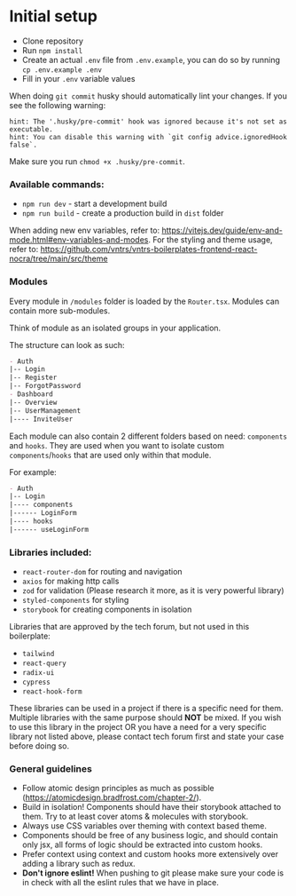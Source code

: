 # Initial setup

- Clone repository
- Run `npm install`
- Create an actual `.env` file from `.env.example`, you can do so by running `cp .env.example .env`
- Fill in your `.env` variable values

When doing `git commit` husky should automatically lint your changes. If you see the following warning:
```
hint: The '.husky/pre-commit' hook was ignored because it's not set as executable.
hint: You can disable this warning with `git config advice.ignoredHook false`.
```
Make sure you run `chmod +x .husky/pre-commit`.


### Available commands:
- `npm run dev` - start a development build
- `npm run build` - create a production build in `dist` folder

When adding new env variables, refer to: https://vitejs.dev/guide/env-and-mode.html#env-variables-and-modes.
For the styling and theme usage, refer to: https://github.com/vntrs/vntrs-boilerplates-frontend-react-nocra/tree/main/src/theme

### Modules

Every module in `/modules` folder is loaded by the `Router.tsx`. Modules can contain more sub-modules.

Think of module as an isolated groups in your application.

The structure can look as such:
```markdown
- Auth
|-- Login
|-- Register
|-- ForgotPassword
- Dashboard
|-- Overview
|-- UserManagement
|---- InviteUser
```

Each module can also contain 2 different folders based on need: `components` and `hooks`.
They are used when you want to isolate custom `components`/`hooks` that are used only within that module.

For example:
```markdown
- Auth
|-- Login
|---- components
|------ LoginForm
|---- hooks
|------ useLoginForm
```



### Libraries included:
- `react-router-dom` for routing and navigation
- `axios` for making http calls
- `zod` for validation (Please research it more, as it is very powerful library)
- `styled-components` for styling
- `storybook` for creating components in isolation

Libraries that are approved by the tech forum, but not used in this boilerplate:
- `tailwind`
- `react-query`
- `radix-ui`
- `cypress`
- `react-hook-form`

These libraries can be used in a project if there is a specific need for them. Multiple libraries with the same purpose should **NOT** be mixed. 
If you wish to use this library in the project OR you have a need for a very specific library not listed above, please contact tech forum first and state your case before doing so.


### General guidelines
- Follow atomic design principles as much as possible (https://atomicdesign.bradfrost.com/chapter-2/).
- Build in isolation! Components should have their storybook attached to them. Try to at least cover atoms & molecules with storybook.
- Always use CSS variables over theming with context based theme.
- Components should be free of any business logic, and should contain only jsx, all forms of logic should be extracted into custom hooks.
- Prefer context using context and custom hooks more extensively over adding a library such as redux.
- **Don't ignore eslint!** When pushing to git please make sure your code is in check with all the eslint rules that we have in place.
